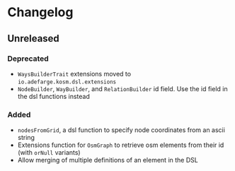 # Changelog

## Unreleased
### Deprecated
- `WaysBuilderTrait` extensions moved to `io.adefarge.kosm.dsl.extensions`
- `NodeBuilder`, `WayBuilder`, and `RelationBuilder` id field.
  Use the id field in the dsl functions instead

### Added
- `nodesFromGrid`, a dsl function to specify node coordinates from an ascii string
- Extensions function for `OsmGraph` to retrieve osm elements from their id (with `orNull` variants)
- Allow merging of multiple definitions of an element in the DSL

